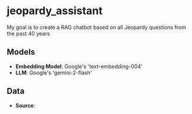 # jeopardy_assistant
My goal is to create a RAG chatbot based on all Jeopardy questions from the past 40 years

## Models
- **Embedding Model**: Google's 'text-embedding-004'
- **LLM**: Google's 'gemini-2-flash'

## Data
- **Source**: 
